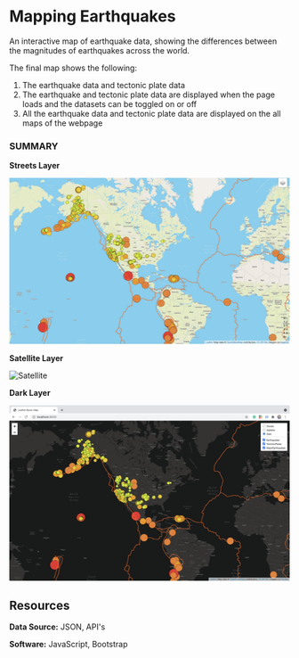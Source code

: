 # Mapping Earthquakes


An interactive map of earthquake data, showing the differences between the magnitudes of earthquakes across the world. 

The final map shows the following:

1. The earthquake data and tectonic plate data 
2. The earthquake and tectonic plate data are displayed when the page loads and the datasets can be toggled on or off
3. All the earthquake data and tectonic plate data are displayed on the all maps of the webpage




### SUMMARY

**Streets Layer**

![Streets](Resources/Streets.png)


**Satellite Layer**

![Satellite](Resources/Satellite.png)


**Dark Layer**

![Satellite](Resources/Dark.png)




## Resources

**Data Source:** JSON, API's

**Software:** JavaScript, Bootstrap